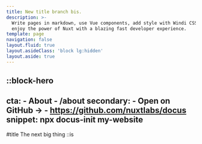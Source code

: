 ```yaml
---
title: New title branch bis.
description: >-
  Write pages in markdown, use Vue components, add style with Windi CSS and
  enjoy the power of Nuxt with a blazing fast developer experience.
template: page
navigation: false
layout.fluid: true
layout.asideClass: 'block lg:hidden'
layout.aside: true
---
```


::block-hero
---
cta:
    - About
    - /about
secondary:
    - Open on GitHub →
    - https://github.com/nuxtlabs/docus
snippet: npx docus-init my-website
---

#title
The next big thing
::is
